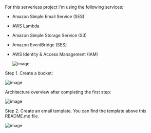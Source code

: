 For this serverless project I'm using the following services:
- Amazon Simple Email Service (SES)
- AWS Lambda
- Amazon Simple Storage Service (S3)
- Amazon EventBridge (SES)
- AWS Identity & Access Management (IAM)

  ![image](https://github.com/MyC1oudRepo/Repository/assets/151183434/7a38170b-60b3-4d76-a007-8dafdb1de866)


Step 1. Create a bucket:

![image](https://github.com/MyC1oudRepo/Repository/assets/151183434/de7bf8b3-e97c-4025-bf65-b4e176685ca9)


Architecture overview after completing the first step:

![image](https://github.com/MyC1oudRepo/Repository/assets/151183434/af75ee9b-9aec-4420-bb42-6d4e722df6f0)


Step 2. Create an email template. You can find the template above this README.md file. 

![image](https://github.com/MyC1oudRepo/Repository/assets/151183434/56b34a12-a47e-4837-9b83-72a7f5f5060c)



